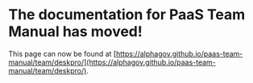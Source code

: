
# The documentation for PaaS Team Manual has moved!
This page can now be found at [https://alphagov.github.io/paas-team-manual/team/deskpro/](https://alphagov.github.io/paas-team-manual/team/deskpro/).
